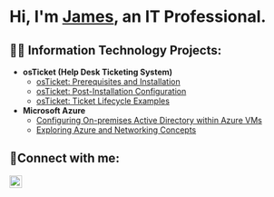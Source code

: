 <h1>Hi, I'm <a href="https://www.linkedin.com/in/james-asedo/">James</a>, an IT Professional.</h1>

<h2>👨‍💻 Information Technology Projects:</h2>

- <b>osTicket (Help Desk Ticketing System)</b>
  - [osTicket: Prerequisites and Installation](https://github.com/JamesAsedo/osticket-prereqs)
  - [osTicket: Post-Installation Configuration](https://github.com/JamesAsedo/post-install-config)
  - [osTicket: Ticket Lifecycle Examples](https://github.com/JamesAsedo/ticket-lifecycle)
- <b>Microsoft Azure</b>
  - [Configuring On-premises Active Directory within Azure VMs](https://github.com/JamesAsedo/configure-active-directory)
  - [Exploring Azure and Networking Concepts](https://github.com/JamesAsedo/azure-network-protocols)

<h2>🤳Connect with me:</h2>

[<img align="left" alt="Josh | LinkedIn" width="22px" src="https://cdn.jsdelivr.net/npm/simple-icons@v3/icons/linkedin.svg" />][linkedin]

[linkedin]: https://www.linkedin.com/in/james-asedo/

